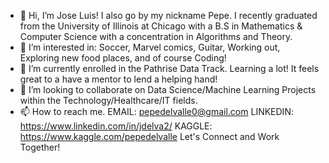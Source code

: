 - 👋 Hi, I’m Jose Luis! I also go by my nickname Pepe. I recently graduated from the University of Illinois at Chicago with a B.S in Mathematics & Computer Science with a concentration in Algorithms and Theory.
- 👀 I’m interested in: Soccer, Marvel comics, Guitar, Working out, Exploring new food places, and of course Coding!
- 🌱 I’m currently enrolled in the Pathrise Data Track. Learning a lot! It feels great to a have a mentor to lend a helping hand!
- 💞️ I’m looking to collaborate on Data Science/Machine Learning Projects within the Technology/Healthcare/IT fields.
- 📫 How to reach me. EMAIL: pepedelvalle0@gmail.com LINKEDIN: https://www.linkedin.com/in/jdelva2/ KAGGLE: https://www.kaggle.com/pepedelvalle
Let's Connect and Work Together! 


